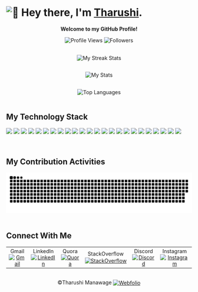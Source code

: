 <h1>
  <img alt="👋" width="30px" src="https://github.com/TheDudeThatCode/TheDudeThatCode/blob/master/Assets/Hi.gif"> Hey there, I'm <a href="https://www.google.com/search?q=tharushi+manawage">Tharushi</a>.
</h1>

<!--
**tharushi-manawage/tharushi-manawage** is a ✨ _special_ ✨ repository because its `README.md` (this file) appears on your GitHub profile.

Here are some ideas to get you started:

- 🔭 I’m currently working on ...
- 🌱 I’m currently learning ...
- 👯 I’m looking to collaborate on ...
- 🤔 I’m looking for help with ...
- 💬 Ask me about ...
- 📫 How to reach me: ...
- 😄 Pronouns: ...
- ⚡ Fun fact: ...
-->

<p align="center"> <b> Welcome to my GitHub Profile! </b> </p>

<p align="center">
  <img alt="Profile Views" src="https://komarev.com/ghpvc/?username=tharushi-manawage&label=Profile%20Views&color=238636&style=social"/>
  <img alt="Followers" src="https://img.shields.io/github/followers/tharushi-manawage?style=social"/>
</p>

<br>

<div align="center">
  <img alt="My Streak Stats" src="https://github-readme-streak-stats.herokuapp.com/?user=tharushi-manawage&theme=gruvbox&border_radius=2.5%"/>
 
  ##
  
  <!--
  ![tharushi's github stats](http://github-profile-summary-cards.vercel.app/api/cards/profile-details?username=tharushi-manawage&theme=gruvbox)
  <img alt="GitHub Stats" src="http://github-profile-summary-cards.vercel.app/api/cards/profile-details?username=tharushi-manawage&theme=gruvbox&border_radius=12%"/>

  ##
  -->

  <!--  ![tharushi's github stats](https://github-readme-stats.vercel.app/api?username=tharushi-manawage&show_icons=true&theme=gruvbox)  -->
  <img alt="My Stats" src="https://github-readme-stats.vercel.app/api?username=tharushi-manawage&show_icons=true&theme=gruvbox&border_radius=12%"/>

  ##

  <!--  ![top langs](https://github-readme-stats.vercel.app/api/top-langs/?username=tharushi-manawage&layout=compact&theme=gruvbox)  -->
  <img alt="Top Languages" src="https://github-readme-stats.vercel.app/api/top-langs/?username=tharushi-manawage&layout=compact&theme=gruvbox&border_radius=12%"/>
</div>

<br>

## My Technology Stack

<!--
<p align="center">
   <img src="https://skillicons.dev/icons?i=html,css,python,java,javascript,ts,bootstrap,angular,nodejs,npm,spring,express,nestjs,mysql,postgres,docker,git,github,postman,googlecloud,windows,linux,figma,vscode&theme=light"> 
</p>
-->

<p>
  <a href="https://html.com/document/"><img src="https://skillicons.dev/icons?i=html&theme=light"></a>
  <a href=""><img src="https://skillicons.dev/icons?i=css&theme=light"></a>
  <a href="https://docs.python.org/3/"><img src="https://skillicons.dev/icons?i=python&theme=light"></a>
  <a href=""><img src="https://skillicons.dev/icons?i=java&theme=light"></a>
  <a href=""><img src="https://skillicons.dev/icons?i=javascript&theme=light"></a>
  <a href="https://www.typescriptlang.org/docs/handbook/intro.html"><img src="https://skillicons.dev/icons?i=ts&theme=light"></a>
  <a href="https://getbootstrap.com/docs/5.3/getting-started/introduction/"><img src="https://skillicons.dev/icons?i=bootstrap&theme=light"></a>
  <a href="https://angular.dev/overview"><img src="https://skillicons.dev/icons?i=angular&theme=light"></a>
  <a href="https://nodejs.org/docs/latest/api/"><img src="https://skillicons.dev/icons?i=nodejs&theme=light"></a>
  <a href="https://docs.npmjs.com/"><img src="https://skillicons.dev/icons?i=npm&theme=light"></a>
  <a href=""><img src="https://skillicons.dev/icons?i=spring&theme=light"></a>
  <a href="https://expressjs.com/"><img src="https://skillicons.dev/icons?i=express&theme=light"></a>
  <a href="https://docs.nestjs.com/"><img src="https://skillicons.dev/icons?i=nestjs&theme=light"></a>
  <a href=""><img src="https://skillicons.dev/icons?i=mysql&theme=light"></a>
  <a href=""><img src="https://skillicons.dev/icons?i=postgres&theme=light"></a>
  <a href=""><img src="https://skillicons.dev/icons?i=docker&theme=light"></a>
  <a href=""><img src="https://skillicons.dev/icons?i=git&theme=light"></a>
  <a href=""><img src="https://skillicons.dev/icons?i=github&theme=light"></a>
  <a href=""><img src="https://skillicons.dev/icons?i=postman&theme=light"></a>
  <a href=""><img src="https://skillicons.dev/icons?i=googlecloud&theme=light"></a>
  <a href=""><img src="https://skillicons.dev/icons?i=windows&theme=light"></a>
  <a href=""><img src="https://skillicons.dev/icons?i=linux&theme=light"></a>
  <a href=""><img src="https://skillicons.dev/icons?i=figma&theme=light"></a>
  <a href=""><img src="https://skillicons.dev/icons?i=vscode&theme=light"></a>
</p>

<br>

## My Contribution Activities

<div align="center">
  <!--  <img alt="Contributions Grid" src="https://raw.githubusercontent.com/salesp07/salesp07/output/github-contribution-grid-snake.svg"/>  -->
  
  <!--  ![snake gif](https://github.com/tharushi-manawage/tharushi-manawage/blob/output/github-snake-dark.svg)  -->
  <img alt="My Contributions Grid" src="https://github.com/tharushi-manawage/tharushi-manawage/blob/output/github-snake-dark.svg"/>
</div>

<br>

## Connect With Me

<table align="center">
  <td align="center">
    Gmail <a href="mailto:tharushimanawage02@gmail.com">
      <img align="center" alt="Gmail" src="https://img.icons8.com/?size=100&id=qyRpAggnV0zH&format=png&color=000000" width="23" height="23"/>
    </a>
  </td>
  <td align="center">
    LinkedIn <a href="https://www.linkedin.com/in/tharushi-manawage/">
      <img align="center" alt="LinkedIn" src="https://img.icons8.com/?size=100&id=vWcULbkKy3DN&format=png&color=000000" width="24.5" height="24"/>
    </a>
  </td>
  <td align="center">
    Quora <a href="https://www.quora.com/profile/tharushi-manawage/">
      <img align="center" alt="Quora" src="https://img.icons8.com/?size=100&id=JBLBSakc5ita&format=png&color=B92B27" width="25" height="25"/>
    </a>
  </td>
  <td align="center">
    StackOverflow <a href="https://www.stackoverflow.com/users/27070296/tharushi-manawage/">
      <img align="center" alt="StackOverflow" src="https://raw.githubusercontent.com/maurodesouza/profile-readme-generator/master/src/assets/icons/social/stackoverflow/default.svg" width="25" height="20"/>
    </a>
  </td>
  <td align="center">
    Discord <a href="https://discord.gg/hFBtSG7ABZ/">
      <img align="center" alt="Discord" src="https://raw.githubusercontent.com/maurodesouza/profile-readme-generator/master/src/assets/icons/social/discord/default.svg" width="25" height="20"/>
    </a>
  </td>
  <td align="center">
    Instagram <a href="https://www.instagram.com/tharushiey/">
      <img align="center" alt="Instagram" src="https://raw.githubusercontent.com/maurodesouza/profile-readme-generator/master/src/assets/icons/social/instagram/default.svg" width="25" height="20"/>
    </a>
  </td>
</table>

<!--
<p align="left">
  - Gmail <a href="mailto:tharushimanawage02@gmail.com">
    <img align="center" alt="Gmail" src="https://img.icons8.com/?size=100&id=qyRpAggnV0zH&format=png&color=000000" width="23" height="23"/>
  </a> <br>
  - LinkedIn <a href="https://www.linkedin.com/in/tharushi-manawage/">
    <img align="center" alt="LinkedIn" src="https://img.icons8.com/?size=100&id=vWcULbkKy3DN&format=png&color=000000" width="24.5" height="24"/> 
  </a> <br>
  - Quora <a href="https://www.quora.com/profile/tharushi-manawage/">
    <img align="center" alt="Quora" src="https://img.icons8.com/?size=100&id=JBLBSakc5ita&format=png&color=B92B27" width="25" height="25"/>
  </a> <br>
  - StackOverflow <a href="https://www.stackoverflow.com/users/27070296/tharushi-manawage/">
    <img align="center" alt="StackOverflow" src="https://raw.githubusercontent.com/maurodesouza/profile-readme-generator/master/src/assets/icons/social/stackoverflow/default.svg" width="25" height="20"/>
  </a> <br>
  - Discord <a href="https://discord.gg/hFBtSG7ABZ/">
    <img align="center" alt="Discord" src="https://raw.githubusercontent.com/maurodesouza/profile-readme-generator/master/src/assets/icons/social/discord/default.svg" width="25" height="20"/>
  </a> <br>
  - Instagram <a href="https://www.instagram.com/tharushiey/">
    <img align="center" alt="Instagram" src="https://raw.githubusercontent.com/maurodesouza/profile-readme-generator/master/src/assets/icons/social/instagram/default.svg" width="25" height="20"/>
  </a> <br>
</p>
-->

##

<p align="center"> ©Tharushi Manawage 
  <a href="https://tharushi-manawage.github.io/my-webfolio/">
    <img align="center" alt="Webfolio" src="https://img.icons8.com/?size=100&id=XhDBVc7IBFl9&format=png&color=000000" width="25" height="25"/>
  </a>
</p>
